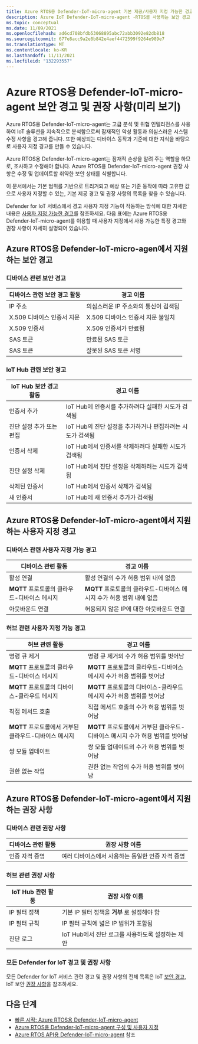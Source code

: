 ```yaml
---
title: Azure RTOS용 Defender-IoT-micro-agent 기본 제공/사용자 지정 가능한 경고 및 권장 사항
description: Azure IoT Defender-IoT-micro-agent -RTOS를 사용하는 보안 경고 및 권장 수정 사항에 대해 알아봅니다.
ms.topic: conceptual
ms.date: 11/09/2021
ms.openlocfilehash: ad6cd708bfdb53068895abc72abb3092e82db818
ms.sourcegitcommit: 677e8acc9a2e8b842e4aef4472599f9264e989e7
ms.translationtype: MT
ms.contentlocale: ko-KR
ms.lasthandoff: 11/11/2021
ms.locfileid: "132293557"
---
```

# <a name="defender-iot-micro-agent-for-azure-rtos-security-alerts-and-recommendations-preview"></a>Azure RTOS용 Defender-IoT-micro-agent 보안 경고 및 권장 사항(미리 보기)

Azure RTOS용 Defender-IoT-micro-agent는 고급 분석 및 위협 인텔리전스를 사용하여 IoT 솔루션을 지속적으로 분석함으로써 잠재적인 악성 활동과 의심스러운 시스템 수정 사항을 경고해 줍니다. 또한 예상되는 디바이스 동작과 기준에 대한 지식을 바탕으로 사용자 지정 경고를 만들 수 있습니다.

Azure RTOS용 Defender-IoT-micro-agent는 잠재적 손상을 알려 주는 역할을 하므로, 조사하고 수정해야 합니다. Azure RTOS용 Defender-IoT-micro-agent 권장 사항은 수정 및 업데이트할 취약한 보안 상태를 식별합니다. 

이 문서에서는 기본 범위를 기반으로 트리거되고 예상 또는 기준 동작에 따라 고유한 값으로 사용자 지정할 수 있는, 기본 제공 경고 및 권장 사항의 목록을 찾을 수 있습니다. 

Defender for IoT 서비스에서 경고 사용자 지정 기능이 작동하는 방식에 대한 자세한 내용은 [사용자 지정 가능한 경고](concept-customizable-security-alerts.md)를 참조하세요. 다음 표에는 Azure RTOS용 Defender-IoT-micro-agent를 이용할 때 사용자 지정에서 사용 가능한 특정 경고와 권장 사항이 자세히 설명되어 있습니다. 

## <a name="defender-iot-micro-agent-for-azure-rtos-supported-security-alerts"></a>Azure RTOS용 Defender-IoT-micro-agen에서 지원하는 보안 경고

### <a name="device-related-security-alerts"></a>디바이스 관련 보안 경고

|디바이스 관련 보안 경고 활동  |경고 이름  |
|---------|---------|
|IP 주소| 의심스러운 IP 주소와의 통신이 검색됨|
|X.509 디바이스 인증서 지문|X.509 디바이스 인증서 지문 불일치|
|X.509 인증서| X.509 인증서가 만료됨|
|SAS 토큰| 만료된 SAS 토큰|
|SAS 토큰| 잘못된 SAS 토큰 서명|

### <a name="iot-hub-related-security-alerts"></a>IoT Hub 관련 보안 경고

|IoT Hub 보안 경고 활동  |경고 이름  |
|---------|---------|
|인증서 추가    |  IoT Hub에 인증서를 추가하려다 실패한 시도가 검색됨       |
|진단 설정 추가 또는 편집    | IoT Hub의 진단 설정을 추가하거나 편집하려는 시도가 검색됨      |
|인증서 삭제    |  IoT Hub에서 인증서를 삭제하려다 실패한 시도가 검색됨       |
|진단 설정 삭제    |  IoT Hub에서 진단 설정을 삭제하려는 시도가 검색됨      |
|삭제된 인증서    | IoT Hub에서 인증서 삭제가 검색됨        |
|새 인증서     |  IoT Hub에 새 인증서 추가가 검색됨       |

## <a name="defender-iot-micro-agent-for-azure-rtos-supported-customizable-alerts"></a>Azure RTOS용 Defender-IoT-micro-agent에서 지원하는 사용자 지정 경고

### <a name="device-related-customizable-alerts"></a>디바이스 관련 사용자 지정 가능 경고

|디바이스 관련 활동 |경고 이름  |
|---------|---------|
|활성 연결|활성 연결의 수가 허용 범위 내에 없음|
|**MQTT** 프로토콜의 클라우드-디바이스 메시지|**MQTT** 프로토콜의 클라우드-디바이스 메시지 수가 허용 범위 내에 없음|
|아웃바운드 연결| 허용되지 않은 IP에 대한 아웃바운드 연결|

### <a name="hub-related-customizable-alerts"></a>허브 관련 사용자 지정 가능 경고 

|허브 관련 활동  |경고 이름  |
|---------|---------|
|명령 큐 제거     |  명령 큐 제거의 수가 허용 범위를 벗어남       |
|**MQTT** 프로토콜의 클라우드-디바이스 메시지    |  **MQTT** 프로토콜의 클라우드-디바이스 메시지 수가 허용 범위를 벗어남       |
|**MQTT** 프로토콜의 디바이스-클라우드 메시지    | **MQTT** 프로토콜의 디바이스-클라우드 메시지 수가 허용 범위를 벗어남        |
|직접 메서드 호출     |  직접 메서드 호출의 수가 허용 범위를 벗어남       |
|**MQTT** 프로토콜에서 거부된 클라우드-디바이스 메시지     |   **MQTT** 프로토콜에서 거부된 클라우드-디바이스 메시지 수가 허용 범위를 벗어남      |
|쌍 모듈 업데이트     |  쌍 모듈 업데이트의 수가 허용 범위를 벗어남       |
|권한 없는 작업    |  권한 없는 작업의 수가 허용 범위를 벗어남       |

## <a name="defender-iot-micro-agent-for-azure-rtos-supported-recommendations"></a>Azure RTOS용 Defender-IoT-micro-agent에서 지원하는 권장 사항

### <a name="device-related-recommendations"></a>디바이스 관련 권장 사항

|디바이스 관련 활동  |권장 사항 이름 |
|---------|---------|
|인증 자격 증명    |  여러 디바이스에서 사용하는 동일한 인증 자격 증명       |

### <a name="hub-related-recommendations"></a>허브 관련 권장 사항

|IoT Hub 관련 활동  |권장 사항 이름 |
|---------|---------|
|IP 필터 정책   |  기본 IP 필터 정책을 **거부** 로 설정해야 함  |
|IP 필터 규칙| IP 필터 규칙에 넓은 IP 범위가 포함됨|
|진단 로그|IoT Hub에서 진단 로그를 사용하도록 설정하는 제안|

### <a name="all-defender-for-iot-alerts-and-recommendations"></a>모든 Defender for IoT 경고 및 권장 사항

모든 Defender for IoT 서비스 관련 경고 및 권장 사항의 전체 목록은 IoT [보안 경고](concept-security-alerts.md), IoT 보안 [권장 사항](concept-recommendations.md)을 참조하세요.

## <a name="next-steps"></a>다음 단계

- [빠른 시작: Azure RTOS용 Defender-IoT-micro-agent](quickstart-azure-rtos-security-module.md)
- [Azure RTOS용 Defender-IoT-micro-agent 구성 및 사용자 지정](how-to-azure-rtos-security-module.md)
- [Azure RTOS API용 Defender-IoT-micro-agent](azure-rtos-security-module-api.md) 참조
